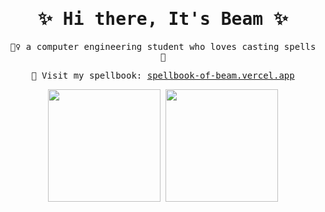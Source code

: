 
<!--
**Brnn043/Brnn043** is a ✨ _special_ ✨ repository because its `README.md` (this file) appears on your GitHub profile.

Here are some ideas to get you started:

- 🔭 I’m currently working on ...
- 🌱 I’m currently learning ...
- 👯 I’m looking to collaborate on ...
- 🤔 I’m looking for help with ...
- 💬 Ask me about ...
- 📫 How to reach me: ...
- 😄 Pronouns: ...
- ⚡ Fun fact: ...
-->
<samp>
<h1 align="center">✨ Hi there, It's Beam ✨</h1>

<p align="center">
🧙‍♀️ a computer engineering student who loves casting spells 🍄<br>
</p>

<p align="center">
🔗 Visit my spellbook: <a href="https://spellbook-of-beam.vercel.app/">spellbook-of-beam.vercel.app</a>
</p>

<p align="center">
  <img height="180px" src="https://github-readme-stats.vercel.app/api/top-langs/?username=Brnn043&layout=compact&theme=tokyonight" />
  <img height="180px" src="https://github-readme-streak-stats.herokuapp.com?user=Brnn043&theme=tokyonight" />
</p>
</samp>
